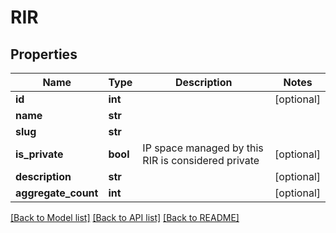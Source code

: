 # RIR

## Properties
Name | Type | Description | Notes
------------ | ------------- | ------------- | -------------
**id** | **int** |  | [optional] 
**name** | **str** |  | 
**slug** | **str** |  | 
**is_private** | **bool** | IP space managed by this RIR is considered private | [optional] 
**description** | **str** |  | [optional] 
**aggregate_count** | **int** |  | [optional] 

[[Back to Model list]](../README.md#documentation-for-models) [[Back to API list]](../README.md#documentation-for-api-endpoints) [[Back to README]](../README.md)


